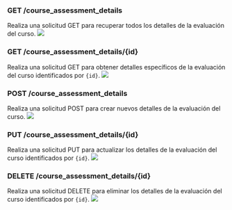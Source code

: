 ### GET /course_assessment_details
Realiza una solicitud GET para recuperar todos los detalles de la evaluación del curso.
![](insert_image_url_here)


### GET /course_assessment_details/{id}
Realiza una solicitud GET para obtener detalles específicos de la evaluación del curso identificados por `{id}`.
![](insert_image_url_here)

### POST /course_assessment_details
Realiza una solicitud POST para crear nuevos detalles de la evaluación del curso.
![](insert_image_url_here)

### PUT /course_assessment_details/{id}
Realiza una solicitud PUT para actualizar los detalles de la evaluación del curso identificados por `{id}`.
![](insert_image_url_here)

### DELETE /course_assessment_details/{id}
Realiza una solicitud DELETE para eliminar los detalles de la evaluación del curso identificados por `{id}`.
![](insert_image_url_here)

